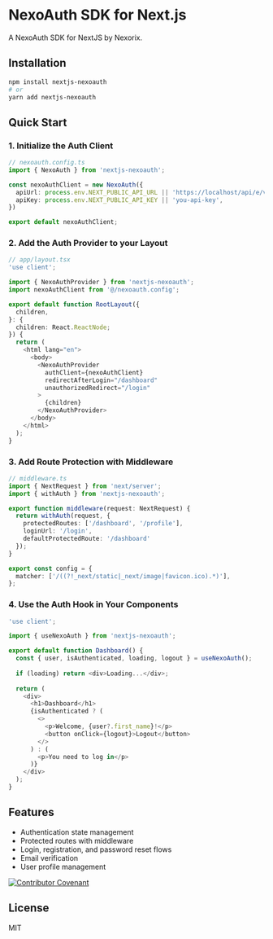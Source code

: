 # NexoAuth SDK for Next.js

A NexoAuth SDK for NextJS by Nexorix.

## Installation

```bash
npm install nextjs-nexoauth
# or
yarn add nextjs-nexoauth
```

## Quick Start

### 1. Initialize the Auth Client

```typescript
// nexoauth.config.ts
import { NexoAuth } from 'nextjs-nexoauth';

const nexoAuthClient = new NexoAuth({
  apiUrl: process.env.NEXT_PUBLIC_API_URL || 'https://localhost/api/e/v1',
  apiKey: process.env.NEXT_PUBLIC_API_KEY || 'you-api-key',
})

export default nexoAuthClient;
```

### 2. Add the Auth Provider to your Layout

```typescript
// app/layout.tsx
'use client';

import { NexoAuthProvider } from 'nextjs-nexoauth';
import nexoAuthClient from '@/nexoauth.config';

export default function RootLayout({
  children,
}: {
  children: React.ReactNode;
}) {
  return (
    <html lang="en">
      <body>
        <NexoAuthProvider 
          authClient={nexoAuthClient}
          redirectAfterLogin="/dashboard"
          unauthorizedRedirect="/login"
        >
          {children}
        </NexoAuthProvider>
      </body>
    </html>
  );
}
```

### 3. Add Route Protection with Middleware

```typescript
// middleware.ts
import { NextRequest } from 'next/server';
import { withAuth } from 'nextjs-nexoauth';

export function middleware(request: NextRequest) {
  return withAuth(request, {
    protectedRoutes: ['/dashboard', '/profile'],
    loginUrl: '/login',
    defaultProtectedRoute: '/dashboard'
  });
}

export const config = {
  matcher: ['/((?!_next/static|_next/image|favicon.ico).*)'],
};
```

### 4. Use the Auth Hook in Your Components

```typescript
'use client';

import { useNexoAuth } from 'nextjs-nexoauth';

export default function Dashboard() {
  const { user, isAuthenticated, loading, logout } = useNexoAuth();
  
  if (loading) return <div>Loading...</div>;
  
  return (
    <div>
      <h1>Dashboard</h1>
      {isAuthenticated ? (
        <>
          <p>Welcome, {user?.first_name}!</p>
          <button onClick={logout}>Logout</button>
        </>
      ) : (
        <p>You need to log in</p>
      )}
    </div>
  );
}
```

## Features

- Authentication state management
- Protected routes with middleware
- Login, registration, and password reset flows
- Email verification
- User profile management

[![Contributor Covenant](https://img.shields.io/badge/Contributor%20Covenant-2.1-4baaaa.svg)](CODE_OF_CONDUCT.md)

## License

MIT

